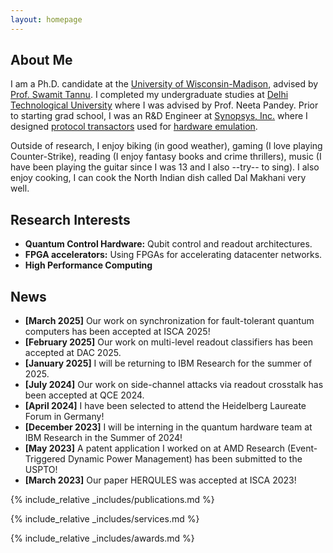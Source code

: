 ```yaml
---
layout: homepage
---
```


## About Me

I am a Ph.D. candidate at the [University of Wisconsin-Madison](https://www.wisc.edu/), advised by <a href="https://swamittannu.com/">Prof. Swamit Tannu</a>. I completed my undergraduate studies at <a href="http://dtu.ac.in/">Delhi Technological University</a> where I was advised by Prof. Neeta Pandey. Prior to starting grad school, I was an R&D Engineer at [Synopsys, Inc.](https://www.synopsys.com/) where I designed [protocol transactors](https://www.synopsys.com/verification/emulation/zebu-solutions.html) used for [hardware emulation](https://www.synopsys.com/verification/emulation.html).

Outside of research, I enjoy biking (in good weather), gaming (I love playing Counter-Strike), reading (I enjoy fantasy books and crime thrillers), music (I have been playing the guitar since I was 13 and I also --try-- to sing). I also enjoy cooking, I can cook the North Indian dish called Dal Makhani very well.

## Research Interests

- **Quantum Control Hardware:** Qubit control and readout architectures.
- **FPGA accelerators:** Using FPGAs for accelerating datacenter networks.
- **High Performance Computing**

## News

- **[March 2025]** Our work on synchronization for fault-tolerant quantum computers has been accepted at ISCA 2025!
- **[February 2025]** Our work on multi-level readout classifiers has been accepted at DAC 2025.
- **[January 2025]** I will be returning to IBM Research for the summer of 2025.
- **[July 2024]** Our work on side-channel attacks via readout crosstalk has been accepted at QCE 2024.
- **[April 2024]** I have been selected to attend the Heidelberg Laureate Forum in Germany!
- **[December 2023]** I will be interning in the quantum hardware team at IBM Research in the Summer of 2024!
- **[May 2023]** A patent application I worked on at AMD Research (Event-Triggered Dynamic Power Management) has been submitted to the USPTO! 
- **[March 2023]** Our paper HERQULES was accepted at ISCA 2023!

{% include_relative _includes/publications.md %}

{% include_relative _includes/services.md %}

{% include_relative _includes/awards.md %}
